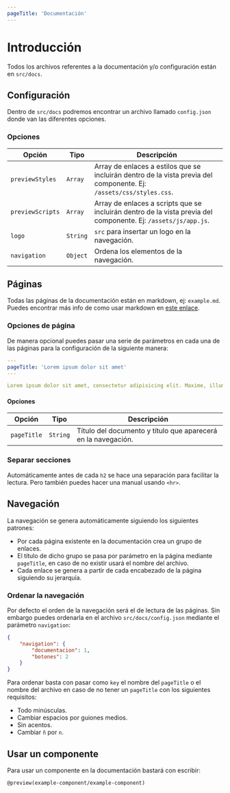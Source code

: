 ```yaml
---
pageTitle: 'Documentación'
---
```


# Introducción

Todos los archivos referentes a la documentación y/o configuración están en `src/docs`.

## Configuración

Dentro de `src/docs` podremos encontrar un archivo llamado `config.json` donde van las diferentes opciones.

### Opciones

| Opción           | Tipo     | Descripción                                                                                                         |
| ---------------- | -------- | ------------------------------------------------------------------------------------------------------------------- |
| `previewStyles`  | `Array`  | Array de enlaces a estilos que se incluirán dentro de la vista previa del componente. Ej: `/assets/css/styles.css`. |
| `previewScripts` | `Array`  | Array de enlaces a scripts que se incluirán dentro de la vista previa del componente. Ej: `/assets/js/app.js`.      |
| `logo`           | `String` | `src` para insertar un logo en la navegación.                                                                       |
| `navigation`     | `Object` | Ordena los elementos de la navegación.                                                                              |

## Páginas

Todas las páginas de la documentación están en markdown, ej: `example.md`. Puedes encontrar más info de como usar markdown en [este enlace](https://daringfireball.net/projects/markdown/syntax).

### Opciones de página

De manera opcional puedes pasar una serie de parámetros en cada una de las páginas para la configuración de la siguiente manera:

```yaml
---
pageTitle: 'Lorem ipsum dolor sit amet'
---

Lorem ipsum dolor sit amet, consectetur adipisicing elit. Maxime, illum!
```

#### Opciones

| Opción      | Tipo     | Descripción                                                   |
| ----------- | -------- | ------------------------------------------------------------- |
| `pageTitle` | `String` | Título del documento y título que aparecerá en la navegación. |

### Separar secciones

Automáticamente antes de cada `h2` se hace una separación para facilitar la lectura. Pero también puedes hacer una manual usando `<hr>`.

## Navegación

La navegación se genera automáticamente siguiendo los siguientes patrones:

- Por cada página existente en la documentación crea un grupo de enlaces.
- El título de dicho grupo se pasa por parámetro en la página mediante `pageTitle`, en caso de no existir usará el nombre del archivo.
- Cada enlace se genera a partir de cada encabezado de la página siguiendo su jerarquía.

### Ordenar la navegación

Por defecto el orden de la navegación será el de lectura de las páginas. Sin embargo puedes ordenarla en el archivo `src/docs/config.json` mediante el parámetro `navigation`:

```json
{
    "navigation": {
        "documentacion": 1,
        "botones": 2
    }
}
```

Para ordenar basta con pasar como `key` el nombre del `pageTitle` o el nombre del archivo en caso de no tener un `pageTitle` con los siguientes requisitos:

- Todo minúsculas.
- Cambiar espacios por guiones medios.
- Sin acentos.
- Cambiar `ñ` por `n`.

## Usar un componente

Para usar un componente en la documentación bastará con escribir:

```plaintext
@preview(example-component/example-component)
```
